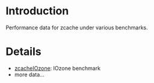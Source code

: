 # Introduction #

Performance data for zcache under various benchmarks.


# Details #

  * [zcacheIOzone](zcacheIOzone.md): IOzone benchmark
  * more data...